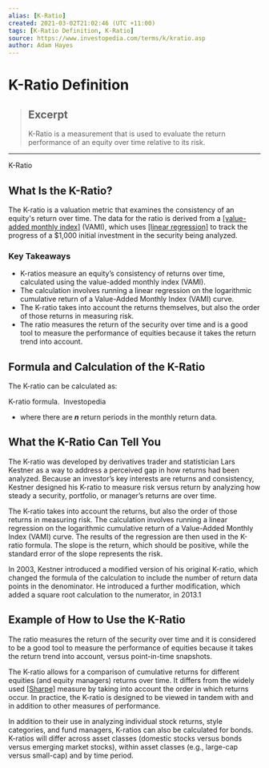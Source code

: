 ```yaml
---
alias: [K-Ratio]
created: 2021-03-02T21:02:46 (UTC +11:00)
tags: [K-Ratio Definition, K-Ratio]
source: https://www.investopedia.com/terms/k/kratio.asp
author: Adam Hayes
---
```


# K-Ratio Definition

> ## Excerpt
> K-Ratio is a measurement that is used to evaluate the return performance of an equity over time relative to its risk.

---

K-Ratio
## What Is the K-Ratio?

The K-ratio is a valuation metric that examines the consistency of an equity's return over time. The data for the ratio is derived from a [[value-added monthly index]](https://www.investopedia.com/terms/v/vami.asp) (VAMI), which uses [[linear regression]](https://www.investopedia.com/terms/r/regression.asp) to track the progress of a $1,000 initial investment in the security being analyzed.

### Key Takeaways

-   K-ratios measure an equity’s consistency of returns over time, calculated using the value-added monthly index (VAMI).
-   The calculation involves running a linear regression on the logarithmic cumulative return of a Value-Added Monthly Index (VAMI) curve.
-   The K-ratio takes into account the returns themselves, but also the order of those returns in measuring risk.
-   The ratio measures the return of the security over time and is a good tool to measure the performance of equities because it takes the return trend into account.

## Formula and Calculation of the K-Ratio

The K-ratio can be calculated as:

K-ratio formula.  Investopedia

-   where there are **_n_** return periods in the monthly return data.

## What the K-Ratio Can Tell You

The K-ratio was developed by derivatives trader and statistician Lars Kestner as a way to address a perceived gap in how returns had been analyzed. Because an investor’s key interests are returns and consistency, Kestner designed his K-ratio to measure risk versus return by analyzing how steady a security, portfolio, or manager’s returns are over time. 

The K-ratio takes into account the returns, but also the order of those returns in measuring risk. The calculation involves running a linear regression on the logarithmic cumulative return of a Value-Added Monthly Index (VAMI) curve. The results of the regression are then used in the K-ratio formula. The slope is the return, which should be positive, while the standard error of the slope represents the risk.

In 2003, Kestner introduced a modified version of his original K-ratio, which changed the formula of the calculation to include the number of return data points in the denominator. He introduced a further modification, which added a square root calculation to the numerator, in 2013.1

## Example of How to Use the K-Ratio

The ratio measures the return of the security over time and it is considered to be a good tool to measure the performance of equities because it takes the return trend into account, versus point-in-time snapshots.

The K-ratio allows for a comparison of cumulative returns for different equities (and equity managers) returns over time. It differs from the widely used [[Sharpe]](https://www.investopedia.com/terms/s/sharperatio.asp) measure by taking into account the order in which returns occur. In practice, the K-ratio is designed to be viewed in tandem with and in addition to other measures of performance.

In addition to their use in analyzing individual stock returns, style categories, and fund managers, K-ratios can also be calculated for bonds. K-ratios will differ across asset classes (domestic stocks versus bonds versus emerging market stocks), within asset classes (e.g., large-cap versus small-cap) and by time period.
